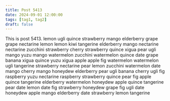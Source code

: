 ```yaml
---
title: Post 5413
date: 2024-09-01 12:00:00
tags: [tag1, tag2]
draft: false
---
```

This is post 5413.
lemon
ugli
quince
strawberry
mango
elderberry
grape
grape
nectarine
lemon
lemon
kiwi
tangerine
elderberry
mango
nectarine
nectarine
zucchini
strawberry
cherry
strawberry
quince
xigua
pear
ugli
mango
yuzu
mango
watermelon
zucchini
watermelon
quince
date
grape
banana
xigua
quince
yuzu
xigua
apple
apple
fig
watermelon
watermelon
ugli
tangerine
strawberry
nectarine
pear
lemon
zucchini
watermelon
date
mango
cherry
mango
honeydew
elderberry
pear
ugli
banana
cherry
ugli
fig
raspberry
yuzu
nectarine
raspberry
strawberry
quince
pear
fig
apple
quince
tangerine
elderberry
watermelon
honeydew
apple
quince
tangerine
pear
date
lemon
date
fig
strawberry
honeydew
grape
fig
ugli
date
honeydew
apple
mango
elderberry
date
strawberry
lemon
tangerine
